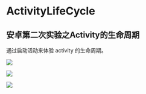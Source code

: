 # ActivityLifeCycle
## 安卓第二次实验之Activity的生命周期

通过启动活动来体验 activity 的生命周期。

![](https://i.loli.net/2018/05/14/5af8e0c1d9afc.jpg)

![](https://i.loli.net/2018/05/14/5af8e0737b52b.jpg)

![](https://i.loli.net/2018/05/14/5af8e0e75f0db.jpg)



